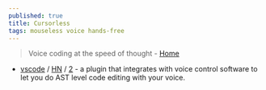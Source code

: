 ```yaml
---
published: true
title: Cursorless
tags: mouseless voice hands-free
---
```

> Voice coding at the speed of thought - [Home](https://www.cursorless.org/)

- [vscode](https://marketplace.visualstudio.com/items?itemName=pokey.cursorless) / [HN](https://news.ycombinator.com/item?id=38214915) / [2](https://news.ycombinator.com/item?id=38214915) - a plugin that integrates with voice control software to let you do AST level code editing with your voice.
